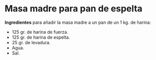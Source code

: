 # Masa madre para pan de espelta

**Ingredientes** para añadir la masa madre a un pan de un 1 kg. de harina:
* 125 gr. de harina de fuerza.
* 125 gr. de harina de espelta.
* 25 gr. de levadura.
* Agua.
* Sal.

